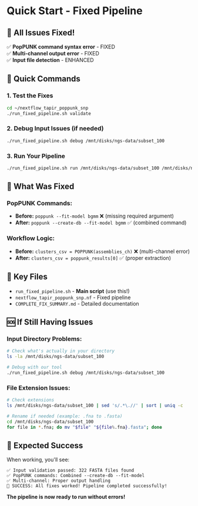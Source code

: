# Quick Start - Fixed Pipeline

## 🚀 All Issues Fixed!

✅ **PopPUNK command syntax error** - FIXED  
✅ **Multi-channel output error** - FIXED  
✅ **Input file detection** - ENHANCED  

## 🎯 Quick Commands

### 1. Test the Fixes
```bash
cd ~/nextflow_tapir_poppunk_snp
./run_fixed_pipeline.sh validate
```

### 2. Debug Input Issues (if needed)
```bash
./run_fixed_pipeline.sh debug /mnt/disks/ngs-data/subset_100
```

### 3. Run Your Pipeline
```bash
./run_fixed_pipeline.sh run /mnt/disks/ngs-data/subset_100 /mnt/disks/ngs-data/results_322_genomes_poppunk
```

## 🔧 What Was Fixed

### PopPUNK Commands:
- **Before:** `poppunk --fit-model bgmm` ❌ (missing required argument)
- **After:** `poppunk --create-db --fit-model bgmm` ✅ (combined command)

### Workflow Logic:
- **Before:** `clusters_csv = POPPUNK(assemblies_ch)` ❌ (multi-channel error)
- **After:** `clusters_csv = poppunk_results[0]` ✅ (proper extraction)

## 📁 Key Files

- `run_fixed_pipeline.sh` - **Main script** (use this!)
- `nextflow_tapir_poppunk_snp.nf` - Fixed pipeline
- `COMPLETE_FIX_SUMMARY.md` - Detailed documentation

## 🆘 If Still Having Issues

### Input Directory Problems:
```bash
# Check what's actually in your directory
ls -la /mnt/disks/ngs-data/subset_100

# Debug with our tool
./run_fixed_pipeline.sh debug /mnt/disks/ngs-data/subset_100
```

### File Extension Issues:
```bash
# Check extensions
ls /mnt/disks/ngs-data/subset_100 | sed 's/.*\.//' | sort | uniq -c

# Rename if needed (example: .fna to .fasta)
cd /mnt/disks/ngs-data/subset_100
for file in *.fna; do mv "$file" "${file%.fna}.fasta"; done
```

## 🎉 Expected Success

When working, you'll see:
```
✅ Input validation passed: 322 FASTA files found
✅ PopPUNK commands: Combined --create-db --fit-model
✅ Multi-channel: Proper output handling
🎉 SUCCESS: All fixes worked! Pipeline completed successfully!
```

**The pipeline is now ready to run without errors!**